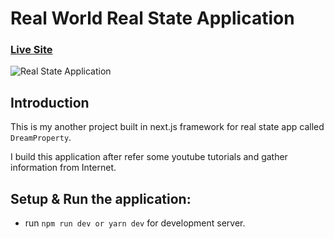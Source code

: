 # Real World Real State Application

### [Live Site](https://real-state-app-one.vercel.app/)

![Real State Application](https://ibb.co/H2w2Sqq)

## Introduction
This is my another project built in next.js framework for real state app called ```DreamProperty```.

I build this application after refer some youtube tutorials and gather information from Internet.

## Setup & Run the application:
   - run ```npm run dev or yarn dev``` for development server.
